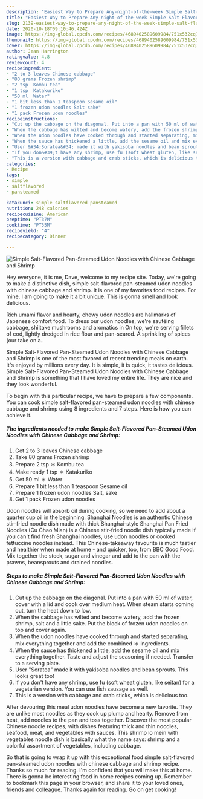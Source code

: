 ```yaml
---
description: "Easiest Way to Prepare Any-night-of-the-week Simple Salt-Flavored Pan-Steamed Udon Noodles with Chinese Cabbage and Shrimp"
title: "Easiest Way to Prepare Any-night-of-the-week Simple Salt-Flavored Pan-Steamed Udon Noodles with Chinese Cabbage and Shrimp"
slug: 2139-easiest-way-to-prepare-any-night-of-the-week-simple-salt-flavored-pan-steamed-udon-noodles-with-chinese-cabbage-and-shrimp
date: 2020-10-18T09:10:46.424Z
image: https://img-global.cpcdn.com/recipes/4689402589609984/751x532cq70/simple-salt-flavored-pan-steamed-udon-noodles-with-chinese-cabbage-and-shrimp-recipe-main-photo.jpg
thumbnail: https://img-global.cpcdn.com/recipes/4689402589609984/751x532cq70/simple-salt-flavored-pan-steamed-udon-noodles-with-chinese-cabbage-and-shrimp-recipe-main-photo.jpg
cover: https://img-global.cpcdn.com/recipes/4689402589609984/751x532cq70/simple-salt-flavored-pan-steamed-udon-noodles-with-chinese-cabbage-and-shrimp-recipe-main-photo.jpg
author: Jean Harrington
ratingvalue: 4.8
reviewcount: 4
recipeingredient:
- "2 to 3 leaves Chinese cabbage"
- "80 grams Frozen shrimp"
- "2 tsp  Kombu tea"
- "1 tsp  Katakuriko"
- "50 ml  Water"
- "1 bit less than 1 teaspoon Sesame oil"
- "1 frozen udon noodles Salt sake"
- "1 pack Frozen udon noodles"
recipeinstructions:
- "Cut up the cabbage on the diagonal. Put into a pan with 50 ml of water, cover with a lid and cook over medium heat. When steam starts coming out, turn the heat down to low."
- "When the cabbage has wilted and become watery, add the frozen shrimp, salt and a little sake. Put the block of frozen udon noodles on top and cover again."
- "When the udon noodles have cooked through and started separating, mix everything together and add the combined ＊ ingredients."
- "When the sauce has thickened a little, add the sesame oil and mix everything together. Taste and adjust the seasoning if needed. Transfer to a serving plate."
- "User &#34;Soratea&#34; made it with yakisoba noodles and bean sprouts. This looks great too!"
- "If you don&#39;t have any shrimp, use fu (soft wheat gluten, like seitan) for a vegetarian version. You can use fish sausage as well."
- "This is a version with cabbage and crab sticks, which is delicious too."
categories:
- Recipe
tags:
- simple
- saltflavored
- pansteamed

katakunci: simple saltflavored pansteamed 
nutrition: 248 calories
recipecuisine: American
preptime: "PT37M"
cooktime: "PT35M"
recipeyield: "4"
recipecategory: Dinner

---
```



![Simple Salt-Flavored Pan-Steamed Udon Noodles with Chinese Cabbage and Shrimp](https://img-global.cpcdn.com/recipes/4689402589609984/751x532cq70/simple-salt-flavored-pan-steamed-udon-noodles-with-chinese-cabbage-and-shrimp-recipe-main-photo.jpg)

Hey everyone, it is me, Dave, welcome to my recipe site. Today, we're going to make a distinctive dish, simple salt-flavored pan-steamed udon noodles with chinese cabbage and shrimp. It is one of my favorites food recipes. For mine, I am going to make it a bit unique. This is gonna smell and look delicious.

Rich umami flavor and hearty, chewy udon noodles are hallmarks of Japanese comfort food. To dress our udon noodles, we&#39;re sautéing cabbage, shiitake mushrooms and aromatics in On top, we&#39;re serving fillets of cod, lightly dredged in rice flour and pan-seared. A sprinkling of spices (our take on a..

Simple Salt-Flavored Pan-Steamed Udon Noodles with Chinese Cabbage and Shrimp is one of the most favored of recent trending meals on earth. It's enjoyed by millions every day. It is simple, it is quick, it tastes delicious. Simple Salt-Flavored Pan-Steamed Udon Noodles with Chinese Cabbage and Shrimp is something that I have loved my entire life. They are nice and they look wonderful.


To begin with this particular recipe, we have to prepare a few components. You can cook simple salt-flavored pan-steamed udon noodles with chinese cabbage and shrimp using 8 ingredients and 7 steps. Here is how you can achieve it.

<!--inarticleads1-->

##### The ingredients needed to make Simple Salt-Flavored Pan-Steamed Udon Noodles with Chinese Cabbage and Shrimp:

1. Get 2 to 3 leaves Chinese cabbage
1. Take 80 grams Frozen shrimp
1. Prepare 2 tsp ＊ Kombu tea
1. Make ready 1 tsp ＊ Katakuriko
1. Get 50 ml ＊ Water
1. Prepare 1 bit less than 1 teaspoon Sesame oil
1. Prepare 1 frozen udon noodles Salt, sake
1. Get 1 pack Frozen udon noodles


Udon noodles will absorb oil during cooking, so we need to add about a quarter cup oil in the beginning. Shanghai Noodles is an authentic Chinese stir-fried noodle dish made with thick Shanghai-style Shanghai Pan Fried Noodles (Cu Chao Mian) is a Chinese stir-fried noodle dish typically made If you can&#39;t find fresh Shanghai noodles, use udon noodles or cooked fettuccine noodles instead. This Chinese-takeaway favourite is much tastier and healthier when made at home - and quicker, too, from BBC Good Food. Mix together the stock, sugar and vinegar and add to the pan with the prawns, beansprouts and drained noodles. 

<!--inarticleads2-->

##### Steps to make Simple Salt-Flavored Pan-Steamed Udon Noodles with Chinese Cabbage and Shrimp:

1. Cut up the cabbage on the diagonal. Put into a pan with 50 ml of water, cover with a lid and cook over medium heat. When steam starts coming out, turn the heat down to low.
1. When the cabbage has wilted and become watery, add the frozen shrimp, salt and a little sake. Put the block of frozen udon noodles on top and cover again.
1. When the udon noodles have cooked through and started separating, mix everything together and add the combined ＊ ingredients.
1. When the sauce has thickened a little, add the sesame oil and mix everything together. Taste and adjust the seasoning if needed. Transfer to a serving plate.
1. User &#34;Soratea&#34; made it with yakisoba noodles and bean sprouts. This looks great too!
1. If you don&#39;t have any shrimp, use fu (soft wheat gluten, like seitan) for a vegetarian version. You can use fish sausage as well.
1. This is a version with cabbage and crab sticks, which is delicious too.


After devouring this meal udon noodles have become a new favorite. They are unlike most noodles as they cook up plump and hearty. Remove from heat, add noodles to the pan and toss together. Discover the most popular Chinese noodle recipes, with dishes featuring thick and thin noodles, seafood, meat, and vegetables with sauces. This shrimp lo mein with vegetables noodle dish is basically what the name says: shrimp and a colorful assortment of vegetables, including cabbage. 

So that is going to wrap it up with this exceptional food simple salt-flavored pan-steamed udon noodles with chinese cabbage and shrimp recipe. Thanks so much for reading. I'm confident that you will make this at home. There is gonna be interesting food in home recipes coming up. Remember to bookmark this page in your browser, and share it to your loved ones, friends and colleague. Thanks again for reading. Go on get cooking!
